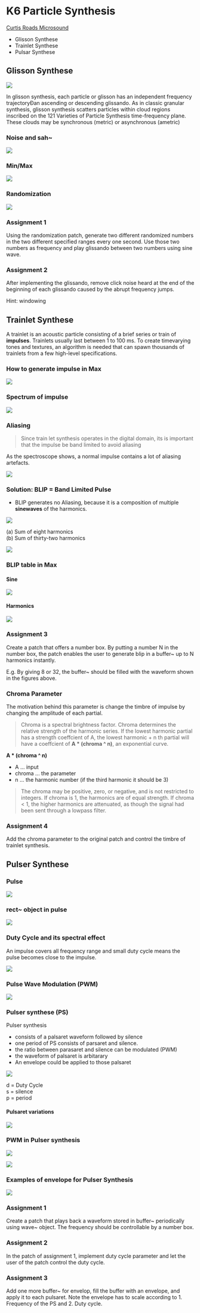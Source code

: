 # K6 Particle Synthesis

[Curtis Roads Microsound](https://mitpress.mit.edu/9780262681544/microsound/)

- Glisson Synthese
- Trainlet Synthese
- Pulsar Synthese

## Glisson Synthese

![](K6/glisson.png)

In glisson synthesis, each particle or glisson has an independent frequency
trajectoryÐan ascending or descending glissando. As in classic granular synthesis, glisson synthesis scatters particles within cloud regions inscribed on the
121 Varieties of Particle Synthesis
time-frequency plane. These clouds may be synchronous (metric) or asynchronous (ametric)

### Noise and sah~
![](K6/GLI1.png)
### Min/Max
![](K6/GLI2.png)
### Randomization
![](K6/GLI3.png)

### Assignment 1
Using the randomization patch, generate two different randomized numbers in the two different specified ranges every one second. Use those two numbers as frequency and play glissando between two numbers using sine wave.

### Assignment 2
After implementing the glissando, remove click noise heard at the end of the beginning of each glissando caused by the abrupt frequency jumps.

Hint: windowing

## Trainlet Synthese
A trainlet is an acoustic particle consisting of a brief series or train of **impulses**. Trainlets usually last between 1 to 100 ms. To create timevarying tones and textures, an algorithm is needed that can spawn thousands of trainlets from a few high-level specifications. 

### How to generate impulse in Max

![](K6/IMP1.png)

### Spectrum of impulse

![](K6/IMP2.png)

### Aliasing

> Since train let synthesis operates in the digital domain, its is
important that the impulse be band limited to avoid aliasing

As the spectroscope shows, a normal impulse contains a lot of aliasing artefacts.

![](K6/IMP5.png)

### Solution: BLIP = Band Limited Pulse

- BLIP generates no Aliasing, because it is a composition of multiple **sinewaves** of the harmonics.

![](K6/BLIP.png)

(a) Sum of eight harmonics  
(b) Sum of thirty-two harmonics

![](K6/formula.png)

### BLIP table in Max

#### Sine

![](K6/IMP6.png)

#### Harmonics
![](K6/IMP7.png)

### Assignment 3

Create a patch that offers a number box. By putting a number N in the number box, the patch enables the user to generate blip in a buffer~ up to N harmonics instantly.

E.g. By giving 8 or 32, the buffer~ should be filled with the waveform shown in the figures above.

### Chroma Parameter

The motivation behind this parameter is change the timbre of impulse by changing the amplitude of each partial.

> Chroma is a spectral brightness factor. Chroma determines the relative strength of the harmonic series. If the lowest harmonic partial has a strength coeffcient of A, the lowest harmonic + n th partial will have a coeffcient of **A * (chroma ^ n)**, an
exponential curve. 
 
**A * (chroma ^ n)**

- A ... input
- chroma ... the parameter
- n ... the harmonic number (if the third harmonic it should be 3)


> The chroma may be positive, zero, or negative, and is not restricted to integers. If chroma is 1, the harmonics are of equal strength. If  chroma < 1, the higher harmonics are attenuated, as though the signal had been sent through a lowpass filter.

### Assignment 4
Add the chroma parameter to the original patch and control the timbre of trainlet synthesis.


## Pulser Synthese

### Pulse

![](K6/pulse.png)

### rect~ object in pulse

![](K6/PUL1.png)

### Duty Cycle and its spectral effect
An impulse covers all frequency range and small duty cycle means the pulse becomes close to the impulse.

![](K6/dutycycle.png)

### Pulse Wave Modulation (PWM)


![](K6/PWM.png)

### Pulser synthese (PS)

Pulser synthesis
- consists of a palsaret waveform followed by silence
- one period of PS consists of parsaret and silence. 
- the ratio between parasaret and silence can be modulated (PWM)
- the waveform of palsaret is arbitarary
- An envelope could be applied to those palsaret

![](K6/pulser.png)

d = Duty Cycle  
s = silence  
p = period

#### Pulsaret variations
![](K6/pulser3.png)

### PWM in Pulser synthesis

![](K6/pulser2.png)


![](K6/pulser5.png)

### Examples of envelope for Pulser Synthesis
![](K6/pulser4.png)


### Assignment 1
Create a patch that plays back a waveform stored in buffer~ periodically using wave~ object. The frequency should be controllable by a number box.

### Assignment 2
In the patch of assignment 1, implement duty cycle parameter and let the user of the patch control the duty cycle.

### Assignment 3
Add one more buffer~ for envelop, fill the buffer with an envelope, and apply it to each pulsaret. Note the envelope has to scale according to 1. Frequency of the PS and 2. Duty cycle.


